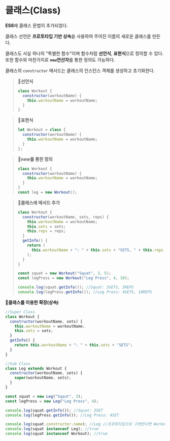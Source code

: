 # 클래스(Class)

**ES6**에 클래스 문법이 추가되었다.

클래스 선언은 **프로토타입 기반 상속**을 사용하여 주어진 이름의 새로운 클래스를 만든다.

클래스도 사실 하나의 "특별한 함수"이며 함수처럼 **선언식**, **표현식**으로 정의할 수 있다. 또한 함수와 마찬가지로 **`new`연산자**를 통한 정의도 가능하다.

클래스의 `constructor` 메서드는 클래스의 인스턴스 객체를 생성하고 초기화한다.

> **📌선언식**
>
> ```js
> class Workout {
>   constructor(workoutName) {
>     this.workoutName = workoutName;
>   }
> }
> ```

> **📌표현식**
>
> ```js
> let Workout = class {
>   constructor(workoutName) {
>     this.workoutName = workoutName;
>   }
> };
> ```

> **📌new를 통한 정의**
>
> ```js
> class Workout {
>   constructor(workoutName) {
>     this.workoutName = workoutName;
>   }
> }
> const leg = new Workout();
> ```

> **📌클래스에 메서드 추가**
>
> ```js
> class Workout {
>   constructor(workoutName, sets, reps) {
>     this.workoutName = workoutName;
>     this.sets = sets;
>     this.reps = reps;
>   }
>   getInfo() {
>     return (
>       this.workoutName + ": " + this.sets + "SETS, " + this.reps + "REPS"
>     );
>   }
> }
>
> const squat = new Workout("Squat", 3, 5);
> const legPress = new Workout("Leg Press", 4, 10);
>
> console.log(squat.getInfo()); //Squat: 3SETS, 5REPS
> console.log(legPress.getInfo()); //Leg Press: 4SETS, 10REPS
> ```

**📌클래스를 이용한 확장(상속)**

```js
//Super Class
class Workout {
  constructor(workoutName, sets) {
    this.workoutName = workoutName;
    this.sets = sets;
  }
  getInfo() {
    return this.workoutName + ": " + this.sets + "SETS";
  }
}

//Sub Class
class Leg extends Workout {
  constructor(workoutName, sets) {
    super(workoutName, sets);
  }
}

const squat = new Leg("Sqaut", 3);
const legPress = new Leg("Leg Press", 4);

console.log(squat.getInfo()); //Squat: 3SET
console.log(legPress.getInfo()); //Leg Press: 4SET

console.log(squat.constructor.name); //Leg //프로토타입으로 구현한다면 Workout!
console.log(squat instanceof Leg); //true
console.log(squat instanceof Workout); //true
```
